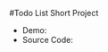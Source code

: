 #Todo List Short Project

- Demo: <a src="https://gyazo.com/6d924ba713c71e8633aee3ead8463051">
- Source Code: <a src="https://github.com/RyanTren/JavaScript-Learning/tree/main/to-do%20list%20project">
